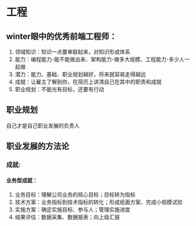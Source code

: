 # 工程

## winter眼中的优秀前端工程师：
1. 领域知识：知识一点要串联起来，对知识形成体系
2. 能力：编程能力-能不能做出来、架构能力-做多大规模、工程能力-多少人一起做
3. 潜力：能力、基础、职业规划越好，将来就容易走得越远
4. 成就：让雇主了解到你，在简历上讲清自己在其中的职责和成就
5. 职业规划：不能光有目标，还要有行动

## 职业规划
自己才是自己职业发展的负责人


## 职业发展的方法论
### 成就:
#### 业务型成就：
1. 业务目标：理解公司业务的核心目标；目标转为指标
2. 技术方案：业务指标到技术指标的转化；形成纸面方案、完成小规模试验
3. 实施方案：确定实施目标、参与人；管理实施进度
4. 结果评估：数据采集、数据报表；向上级汇报